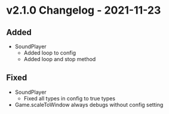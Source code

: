 # v2.1.0 Changelog - 2021-11-23

## Added

- SoundPlayer
  - Added loop to config
  - Added loop and stop method

## Fixed

- SoundPlayer
  - Fixed all types in config to true types
- Game.scaleToWindow always debugs without config setting
